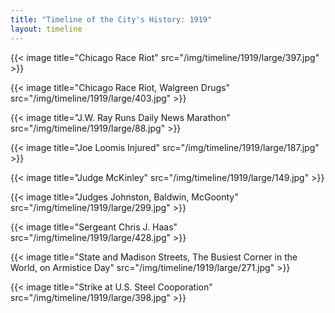 ```yaml
---
title: "Timeline of the City's History: 1919"
layout: timeline
---
```


{{< image title="Chicago Race Riot" src="/img/timeline/1919/large/397.jpg" >}}

{{< image title="Chicago Race Riot, Walgreen Drugs" src="/img/timeline/1919/large/403.jpg" >}}

{{< image title="J.W. Ray Runs Daily News Marathon" src="/img/timeline/1919/large/88.jpg" >}}

{{< image title="Joe Loomis Injured" src="/img/timeline/1919/large/187.jpg" >}}

{{< image title="Judge McKinley" src="/img/timeline/1919/large/149.jpg" >}}

{{< image title="Judges Johnston, Baldwin, McGoonty" src="/img/timeline/1919/large/299.jpg" >}}

{{< image title="Sergeant Chris J. Haas" src="/img/timeline/1919/large/428.jpg" >}}

{{< image title="State and Madison Streets, The Busiest Corner in the World, on Armistice Day" src="/img/timeline/1919/large/271.jpg" >}}

{{< image title="Strike at U.S. Steel Cooporation" src="/img/timeline/1919/large/398.jpg" >}}
